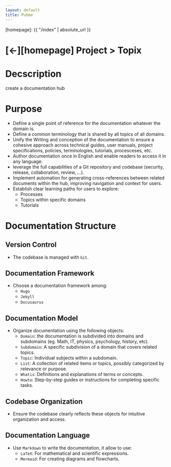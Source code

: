 ```yaml
---
layout: default
title: Pubme
---
```



[//]: #(Reference)
[homepage]:   {{ "/index" | absolute_url }}

# [&larr;][homepage] Project > Topix
# Decscription

create a documentation hub

# Purpose

- Define a single point of reference for the documentation whatever the domain is.
- Define a common terminology that is shared by all topics of all domains.
- Unify the Writing and conception of the documentation to ensure a cohesive approach across technical guides, user manuals, project specifications, policies, terminologies, tutorials, procesceses, etc.
- Author documentation once in English and enable readers to access it in any language.
- leverage the full capabilities of a Git repository and codebase (security, release, collaboration, review, ...).
- Implement automation for generating cross-references between related documents within the hub, improving navigation and context for users.
- Establish clear learning paths for users to explore:
  - Processes
  - Topics within specific domains
  - Tutorials



# Documentation Structure

## Version Control
- The codebase is managed with `Git`.

## Documentation Framework
- Choose a documentation framework among: 
  - `Hugo`
  - `Jekyll`
  - `Docusaurus`

## Documentation Model
- Organize documentation using the following objects:
  - `Domain`:    the documentation is subdivided into domains and subdomains (eg. Math, IT, physics, psychology, history, etc).
  - `Subdomain`: A specific subdivision of a domain that covers related topics.
  - `Topic`:     Individual subjects within a subdomain.
  - `List`:      A collection of related items or topics, possibly categorized by relevance or purpose.
  - `Whatis`:    Definitions and explanations of terms or concepts.
  - `Howto`:     Step-by-step guides or instructions for completing specific tasks.

## Codebase Organization
- Ensure the codebase clearly reflects these objects for intuitive organization and access.

## Documentation Language
- Use `Markdown` to write the documentation, it allow to use:
  - `LaTeX`:   For mathematical and scientific expressions.
  - `Mermaid`: For creating diagrams and flowcharts.


